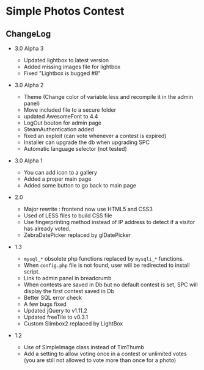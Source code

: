 Simple Photos Contest
==========

ChangeLog
--------

* 3.0 Alpha 3
  - Updated lightbox to latest version
  - Added missing images file for lightbox
  - Fixed "Lightbox is bugged #8"

* 3.0 Alpha 2
  - Theme (Change color of variable.less and recompile it in the admin panel)
  - Move included file to a secure folder
  - updated AwesomeFont to 4.4
  - LogOut bouton for admin page
  - SteamAuthentication added
  - fixed an exploit (can vote whenever a contest is expired)
  - Installer can upgrade the db when upgrading SPC
  - Automatic language selector (not tested)

* 3.0 Alpha 1
  - You can add icon to a gallery
  - Added a proper main page
  - Added some button to go back to main page

* 2.0
	- Major rewrite : frontend now use HTML5 and CSS3
	- Used of LESS files to build CSS file
	- Use fingerprinting method instead of IP address to detect if a visitor has already voted.
	- ZebraDatePicker replaced by glDatePicker
* 1.3
	- `mysql_*` obsolete php functions replaced by `mysqli_*` functions.
	- When `config.php` file is not found, user will be redirected to install script.
	- Link to admin panel in breadcrumb
	- When contests are saved in Db but no default contest is set, SPC will display the first contest saved in Db
	- Better SQL error check
	- A few bugs fixed
	- Updated jQuery to v1.11.2
	- Updated freeTile to v0.3.1
	- Custom Slimbox2 replaced by LightBox
* 1.2
  - Use of SimpleImage class instead of TimThumb
  - Add a setting to allow voting once in a contest or unlimited votes (you are still not allowed to vote more than once for a photo)
